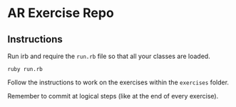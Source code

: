 # AR Exercise Repo

## Instructions

Run irb and require the `run.rb` file so that all your classes are loaded.

    ruby run.rb

Follow the instructions to work on the exercises within the `exercises` folder.

Remember to commit at logical steps (like at the end of every exercise).
